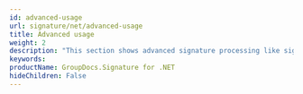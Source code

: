 ```yaml
---
id: advanced-usage
url: signature/net/advanced-usage
title: Advanced usage
weight: 2
description: "This section shows advanced signature processing like signing, verifying, searching, updating and deletion of electronic signatures with GroupDocs.Signature API."
keywords: 
productName: GroupDocs.Signature for .NET
hideChildren: False
---
```

